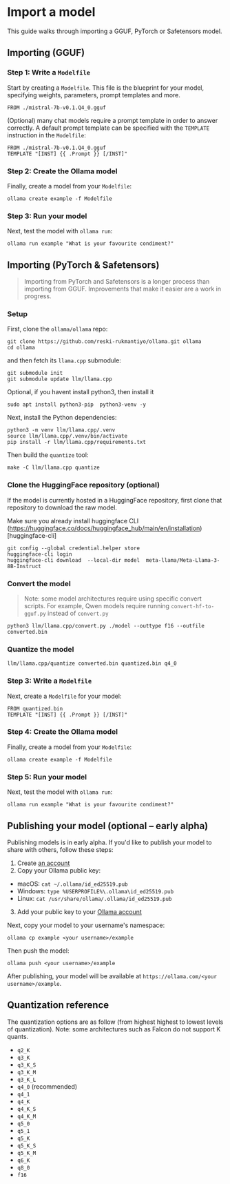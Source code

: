 # Import a model

This guide walks through importing a GGUF, PyTorch or Safetensors model.

## Importing (GGUF)

### Step 1: Write a `Modelfile`

Start by creating a `Modelfile`. This file is the blueprint for your model, specifying weights, parameters, prompt templates and more.

```
FROM ./mistral-7b-v0.1.Q4_0.gguf
```

(Optional) many chat models require a prompt template in order to answer correctly. A default prompt template can be specified with the `TEMPLATE` instruction in the `Modelfile`:

```
FROM ./mistral-7b-v0.1.Q4_0.gguf
TEMPLATE "[INST] {{ .Prompt }} [/INST]"
```

### Step 2: Create the Ollama model

Finally, create a model from your `Modelfile`:

```
ollama create example -f Modelfile
```

### Step 3: Run your model

Next, test the model with `ollama run`:

```
ollama run example "What is your favourite condiment?"
```

## Importing (PyTorch & Safetensors)

> Importing from PyTorch and Safetensors is a longer process than importing from GGUF. Improvements that make it easier are a work in progress.

### Setup

First, clone the `ollama/ollama` repo:

```
git clone https://github.com/reski-rukmantiyo/ollama.git ollama
cd ollama
```

and then fetch its `llama.cpp` submodule:

```shell
git submodule init
git submodule update llm/llama.cpp
```

Optional, if you havent install python3, then install it

```
sudo apt install python3-pip  python3-venv -y
```

Next, install the Python dependencies:

```
python3 -m venv llm/llama.cpp/.venv
source llm/llama.cpp/.venv/bin/activate
pip install -r llm/llama.cpp/requirements.txt
```

Then build the `quantize` tool:

```
make -C llm/llama.cpp quantize
```

### Clone the HuggingFace repository (optional)

If the model is currently hosted in a HuggingFace repository, first clone that repository to download the raw model.

Make sure you already install huggingface CLI (https://huggingface.co/docs/huggingface_hub/main/en/installation)[huggingface-cli]

```
git config --global credential.helper store
huggingface-cli login
huggingface-cli download  --local-dir model  meta-llama/Meta-Llama-3-8B-Instruct
```

### Convert the model

> Note: some model architectures require using specific convert scripts. For example, Qwen models require running `convert-hf-to-gguf.py` instead of `convert.py`

```
python3 llm/llama.cpp/convert.py ./model --outtype f16 --outfile converted.bin
```

### Quantize the model

```
llm/llama.cpp/quantize converted.bin quantized.bin q4_0
```

### Step 3: Write a `Modelfile`

Next, create a `Modelfile` for your model:

```
FROM quantized.bin
TEMPLATE "[INST] {{ .Prompt }} [/INST]"
```

### Step 4: Create the Ollama model

Finally, create a model from your `Modelfile`:

```
ollama create example -f Modelfile
```

### Step 5: Run your model

Next, test the model with `ollama run`:

```
ollama run example "What is your favourite condiment?"
```

## Publishing your model (optional – early alpha)

Publishing models is in early alpha. If you'd like to publish your model to share with others, follow these steps:

1. Create [an account](https://ollama.com/signup)
2. Copy your Ollama public key:
  - macOS: `cat ~/.ollama/id_ed25519.pub`
  - Windows: `type %USERPROFILE%\.ollama\id_ed25519.pub`
  - Linux: `cat /usr/share/ollama/.ollama/id_ed25519.pub`
3. Add your public key to your [Ollama account](https://ollama.com/settings/keys)

Next, copy your model to your username's namespace:

```
ollama cp example <your username>/example
```

Then push the model:

```
ollama push <your username>/example
```

After publishing, your model will be available at `https://ollama.com/<your username>/example`.

## Quantization reference

The quantization options are as follow (from highest highest to lowest levels of quantization). Note: some architectures such as Falcon do not support K quants.

- `q2_K`
- `q3_K`
- `q3_K_S`
- `q3_K_M`
- `q3_K_L`
- `q4_0` (recommended)
- `q4_1`
- `q4_K`
- `q4_K_S`
- `q4_K_M`
- `q5_0`
- `q5_1`
- `q5_K`
- `q5_K_S`
- `q5_K_M`
- `q6_K`
- `q8_0`
- `f16`
